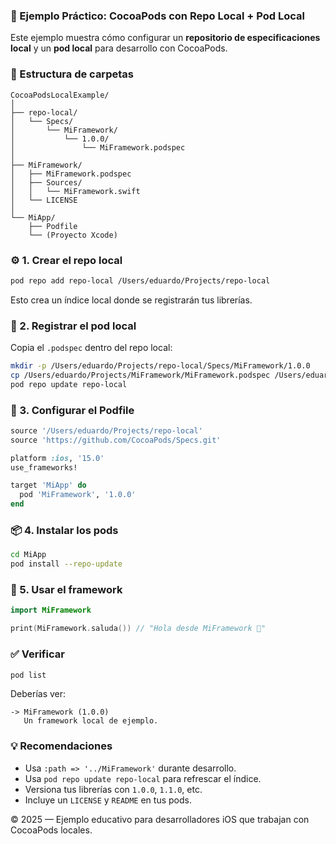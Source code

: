 ### 🧩 Ejemplo Práctico: CocoaPods con Repo Local + Pod Local

Este ejemplo muestra cómo configurar un **repositorio de especificaciones local** y un **pod local** para desarrollo con CocoaPods.



### 📂 Estructura de carpetas

```
CocoaPodsLocalExample/
│
├── repo-local/
│   └── Specs/
│       └── MiFramework/
│           └── 1.0.0/
│               └── MiFramework.podspec
│
├── MiFramework/
│   ├── MiFramework.podspec
│   ├── Sources/
│   │   └── MiFramework.swift
│   └── LICENSE
│
└── MiApp/
    ├── Podfile
    └── (Proyecto Xcode)
```


### ⚙️ 1. Crear el repo local

```bash
pod repo add repo-local /Users/eduardo/Projects/repo-local
```

Esto crea un índice local donde se registrarán tus librerías.


### 📘 2. Registrar el pod local

Copia el `.podspec` dentro del repo local:

```bash
mkdir -p /Users/eduardo/Projects/repo-local/Specs/MiFramework/1.0.0
cp /Users/eduardo/Projects/MiFramework/MiFramework.podspec /Users/eduardo/Projects/repo-local/Specs/MiFramework/1.0.0/
pod repo update repo-local
```


### 🧱 3. Configurar el Podfile

```ruby
source '/Users/eduardo/Projects/repo-local'
source 'https://github.com/CocoaPods/Specs.git'

platform :ios, '15.0'
use_frameworks!

target 'MiApp' do
  pod 'MiFramework', '1.0.0'
end
```


### 📦 4. Instalar los pods

```bash
cd MiApp
pod install --repo-update
```


### 🧠 5. Usar el framework

```swift
import MiFramework

print(MiFramework.saluda()) // "Hola desde MiFramework 👋"
```


### ✅ Verificar

```bash
pod list
```

Deberías ver:

```
-> MiFramework (1.0.0)
   Un framework local de ejemplo.
```


### 💡 Recomendaciones

- Usa `:path => '../MiFramework'` durante desarrollo.
- Usa `pod repo update repo-local` para refrescar el índice.
- Versiona tus librerías con `1.0.0`, `1.1.0`, etc.
- Incluye un `LICENSE` y `README` en tus pods.



© 2025 — Ejemplo educativo para desarrolladores iOS que trabajan con CocoaPods locales.
